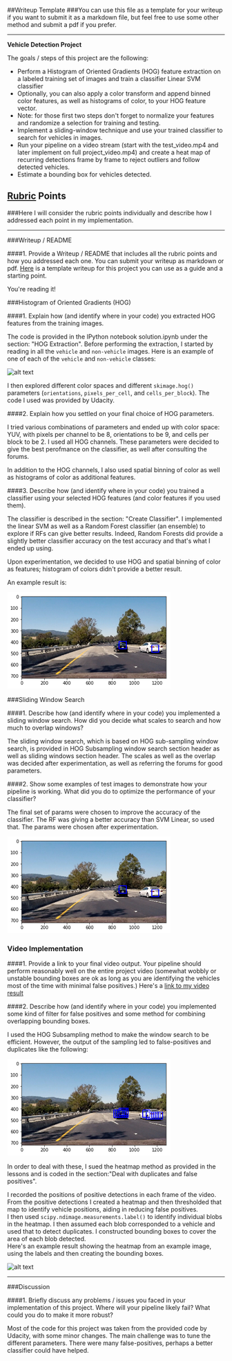 ##Writeup Template
###You can use this file as a template for your writeup if you want to submit it as a markdown file, but feel free to use some other method and submit a pdf if you prefer.

---

**Vehicle Detection Project**

The goals / steps of this project are the following:

* Perform a Histogram of Oriented Gradients (HOG) feature extraction on a labeled training set of images and train a classifier Linear SVM classifier
* Optionally, you can also apply a color transform and append binned color features, as well as histograms of color, to your HOG feature vector. 
* Note: for those first two steps don't forget to normalize your features and randomize a selection for training and testing.
* Implement a sliding-window technique and use your trained classifier to search for vehicles in images.
* Run your pipeline on a video stream (start with the test_video.mp4 and later implement on full project_video.mp4) and create a heat map of recurring detections frame by frame to reject outliers and follow detected vehicles.
* Estimate a bounding box for vehicles detected.

[//]: # (Image References)
[image1]: ./output_images/car_not_car.png
[image2]: ./output_images/classifier_output.png
[image3]: ./output_images/hog_subsampling.png
[image4]: ./examples/heatmap.png
[video1]: ./project_video.mp4

## [Rubric](https://review.udacity.com/#!/rubrics/513/view) Points
###Here I will consider the rubric points individually and describe how I addressed each point in my implementation.  

---
###Writeup / README

####1. Provide a Writeup / README that includes all the rubric points and how you addressed each one.  You can submit your writeup as markdown or pdf.  [Here](https://github.com/udacity/CarND-Vehicle-Detection/blob/master/writeup_template.md) is a template writeup for this project you can use as a guide and a starting point.  

You're reading it!

###Histogram of Oriented Gradients (HOG)

####1. Explain how (and identify where in your code) you extracted HOG features from the training images.

The code is provided in the IPython notebook solution.ipynb under the section: "HOG Extraction". Before performing the extraction, 
I started by reading in all the `vehicle` and `non-vehicle` images.  Here is an example of one of each of the `vehicle` and `non-vehicle` classes:

![alt text][image1]

I then explored different color spaces and different `skimage.hog()` parameters (`orientations`, `pixels_per_cell`, and `cells_per_block`).  The code I used was provided by Udacity.

####2. Explain how you settled on your final choice of HOG parameters.

I tried various combinations of parameters and ended up with color space: YUV, with pixels per channel to be 8, orientations to be 9, and cells per block to be 2. I used all HOG channels. These parameters were decided to give the best perofmance on the classifier, as well after consulting the forums. 

In addition to the HOG channels, I also used spatial binning of color as well as histograms of color as 
additional features. 

####3. Describe how (and identify where in your code) you trained a classifier using your selected HOG features (and color features if you used them).

The classifier is described in the section: "Create Classifier". I implemented the linear SVM as well as a Random Forest classifier (an ensemble) to explore if RFs can give better results. Indeed, Random Forests did provide a slightly better classifier accuracy on the test accuracy and that's what I ended up using. 

Upon experimentation, we decided to use HOG and spatial binning of color as features; histogram of colors didn't provide a better result. 

An example result is:

![alt text][image2]

###Sliding Window Search

####1. Describe how (and identify where in your code) you implemented a sliding window search.  How did you decide what scales to search and how much to overlap windows?

The sliding window search, which is based on HOG sub-sampling window search, is provided in HOG Subsampling window search section header as well as sliding windows section header. 
The scales as well as the overlap was decided after experimentation, as well as referring the forums for good parameters. 

####2. Show some examples of test images to demonstrate how your pipeline is working.  What did you do to optimize the performance of your classifier?

The final set of params were chosen to improve the accuracy of the classifier. The RF was giving a better accuracy than SVM Linear, so used that. The params were chosen after experimentation. 


![alt text][image2]


### Video Implementation

####1. Provide a link to your final video output.  Your pipeline should perform reasonably well on the entire project video (somewhat wobbly or unstable bounding boxes are ok as long as you are identifying the vehicles most of the time with minimal false positives.)
Here's a [link to my video result](./output_video.mp4)


####2. Describe how (and identify where in your code) you implemented some kind of filter for false positives and some method for combining overlapping bounding boxes.

I used the HOG Subsampling method to make the window search to be efficient. However, the output of the sampling led to
false-positives and duplicates like the following:

![alt text][image3]
 
In order to deal with these, I sued the heatmap method as provided in the lessons and is coded in the section:"Deal with duplicates and false positives". 

I recorded the positions of positive detections in each frame of the video.  From the positive detections I created a heatmap and then thresholded that map to identify vehicle positions, aiding in reducing false positives.  
I then used `scipy.ndimage.measurements.label()` to identify individual blobs in the heatmap.  I then assumed each blob corresponded to a vehicle and used that to detect duplicates.  I constructed bounding boxes to cover the area of each blob detected.  
Here's an example result showing the heatmap from an example image, using the labels and then creating the bounding boxes. 

![alt text][image4]



---

###Discussion

####1. Briefly discuss any problems / issues you faced in your implementation of this project.  Where will your pipeline likely fail?  What could you do to make it more robust?

Most of the code for this project was taken from the provided code by Udacity, with some minor changes. 
The main challenge was to tune the different parameters. There were many false-positives, perhaps a better classifier could have helped. 
